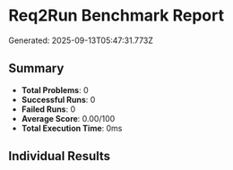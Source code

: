 # Req2Run Benchmark Report

Generated: 2025-09-13T05:47:31.773Z

## Summary
- **Total Problems**: 0
- **Successful Runs**: 0
- **Failed Runs**: 0
- **Average Score**: 0.00/100
- **Total Execution Time**: 0ms

## Individual Results

